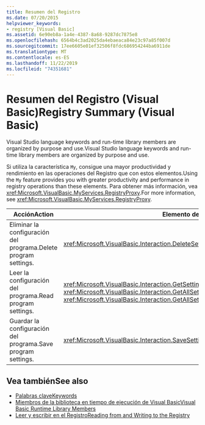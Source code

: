 ```yaml
---
title: Resumen del Registro
ms.date: 07/20/2015
helpviewer_keywords:
- registry [Visual Basic]
ms.assetid: 6e90eb8a-1a4e-4387-8a68-9287dc7875e8
ms.openlocfilehash: 6564b4c3ad2025da4ebaeaca84e23c97a85f007d
ms.sourcegitcommit: 17ee6605e01ef32506f8fdc686954244ba6911de
ms.translationtype: MT
ms.contentlocale: es-ES
ms.lasthandoff: 11/22/2019
ms.locfileid: "74351681"
---
```

# <a name="registry-summary-visual-basic"></a><span data-ttu-id="fbeda-102">Resumen del Registro (Visual Basic)</span><span class="sxs-lookup"><span data-stu-id="fbeda-102">Registry Summary (Visual Basic)</span></span>
<span data-ttu-id="fbeda-103">Visual Studio language keywords and run-time library members are organized by purpose and use.</span><span class="sxs-lookup"><span data-stu-id="fbeda-103">Visual Studio language keywords and run-time library members are organized by purpose and use.</span></span>  
  
 <span data-ttu-id="fbeda-104">Si utiliza la característica `My`, consigue una mayor productividad y rendimiento en las operaciones del Registro que con estos elementos.</span><span class="sxs-lookup"><span data-stu-id="fbeda-104">Using the `My` feature provides you with greater productivity and performance in registry operations than these elements.</span></span> <span data-ttu-id="fbeda-105">Para obtener más información, vea <xref:Microsoft.VisualBasic.MyServices.RegistryProxy>.</span><span class="sxs-lookup"><span data-stu-id="fbeda-105">For more information, see <xref:Microsoft.VisualBasic.MyServices.RegistryProxy>.</span></span>  
  
|<span data-ttu-id="fbeda-106">**Acción**</span><span class="sxs-lookup"><span data-stu-id="fbeda-106">**Action**</span></span>|<span data-ttu-id="fbeda-107">**Elemento del lenguaje**</span><span class="sxs-lookup"><span data-stu-id="fbeda-107">**Language element**</span></span>|  
|----------------|--------------------------|  
|<span data-ttu-id="fbeda-108">Eliminar la configuración del programa.</span><span class="sxs-lookup"><span data-stu-id="fbeda-108">Delete program settings.</span></span>|<xref:Microsoft.VisualBasic.Interaction.DeleteSetting%2A>|  
|<span data-ttu-id="fbeda-109">Leer la configuración del programa.</span><span class="sxs-lookup"><span data-stu-id="fbeda-109">Read program settings.</span></span>|<span data-ttu-id="fbeda-110"><xref:Microsoft.VisualBasic.Interaction.GetSetting%2A>, <xref:Microsoft.VisualBasic.Interaction.GetAllSettings%2A></span><span class="sxs-lookup"><span data-stu-id="fbeda-110"><xref:Microsoft.VisualBasic.Interaction.GetSetting%2A>, <xref:Microsoft.VisualBasic.Interaction.GetAllSettings%2A></span></span>|  
|<span data-ttu-id="fbeda-111">Guardar la configuración del programa.</span><span class="sxs-lookup"><span data-stu-id="fbeda-111">Save program settings.</span></span>|<xref:Microsoft.VisualBasic.Interaction.SaveSetting%2A>|  
  
## <a name="see-also"></a><span data-ttu-id="fbeda-112">Vea también</span><span class="sxs-lookup"><span data-stu-id="fbeda-112">See also</span></span>

- [<span data-ttu-id="fbeda-113">Palabras clave</span><span class="sxs-lookup"><span data-stu-id="fbeda-113">Keywords</span></span>](../../../visual-basic/language-reference/keywords/index.md)
- [<span data-ttu-id="fbeda-114">Miembros de la biblioteca en tiempo de ejecución de Visual Basic</span><span class="sxs-lookup"><span data-stu-id="fbeda-114">Visual Basic Runtime Library Members</span></span>](../../../visual-basic/language-reference/runtime-library-members.md)
- [<span data-ttu-id="fbeda-115">Leer y escribir en el Registro</span><span class="sxs-lookup"><span data-stu-id="fbeda-115">Reading from and Writing to the Registry</span></span>](../../../visual-basic/developing-apps/programming/computer-resources/reading-from-and-writing-to-the-registry.md)
